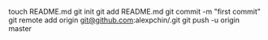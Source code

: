 touch README.md
git init
git add README.md
git commit -m "first commit"
git remote add origin git@github.com:alexpchin/<reponame>.git
git push -u origin master



